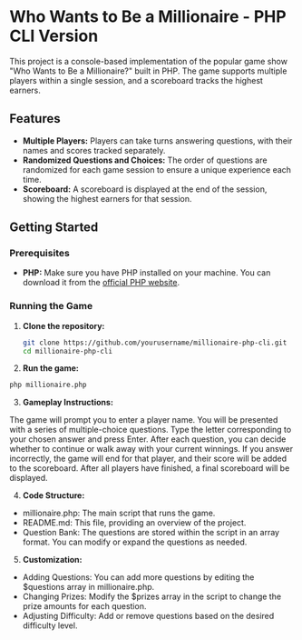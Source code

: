 # Who Wants to Be a Millionaire - PHP CLI Version

This project is a console-based implementation of the popular game show "Who Wants to Be a Millionaire?" built in PHP. The game supports multiple players within a single session, and a scoreboard tracks the highest earners.

## Features

- **Multiple Players:** Players can take turns answering questions, with their names and scores tracked separately.
- **Randomized Questions and Choices:** The order of questions are randomized for each game session to ensure a unique experience each time.
- **Scoreboard:** A scoreboard is displayed at the end of the session, showing the highest earners for that session.

## Getting Started

### Prerequisites

- **PHP:** Make sure you have PHP installed on your machine. You can download it from the [official PHP website](https://www.php.net/downloads).

### Running the Game

1. **Clone the repository:**
   ```bash
   git clone https://github.com/yourusername/millionaire-php-cli.git
   cd millionaire-php-cli

2. **Run the game:**

  ```bash
  php millionaire.php
  ```

3. **Gameplay Instructions:**

The game will prompt you to enter a player name.
You will be presented with a series of multiple-choice questions. Type the letter corresponding to your chosen answer and press Enter.
After each question, you can decide whether to continue or walk away with your current winnings.
If you answer incorrectly, the game will end for that player, and their score will be added to the scoreboard.
After all players have finished, a final scoreboard will be displayed.

4. **Code Structure:**

- millionaire.php: The main script that runs the game. <br>
- README.md: This file, providing an overview of the project. <br>
- Question Bank: The questions are stored within the script in an array format. You can modify or expand the questions as needed.

5. **Customization:**

- Adding Questions: You can add more questions by editing the $questions array in millionaire.php. <br>
- Changing Prizes: Modify the $prizes array in the script to change the prize amounts for each question. <br>
- Adjusting Difficulty: Add or remove questions based on the desired difficulty level.
